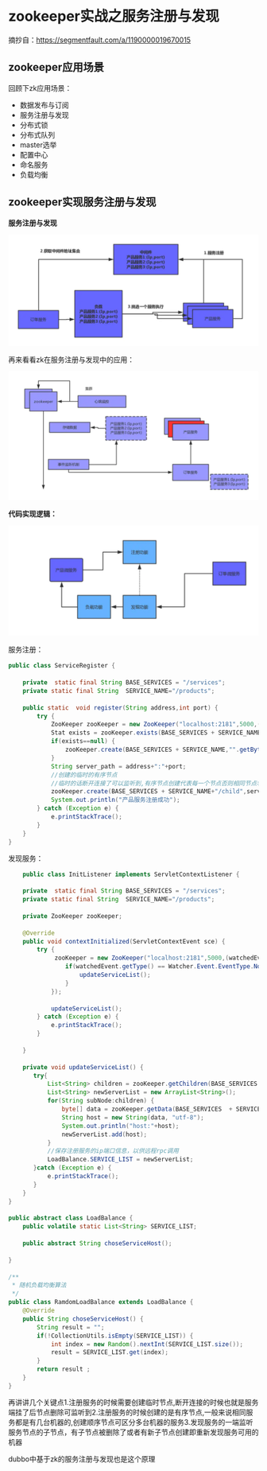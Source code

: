 # zookeeper实战之服务注册与发现
摘抄自：https://segmentfault.com/a/1190000019670015

## zookeeper应用场景


回顾下zk应用场景：


* 数据发布与订阅    
* 服务注册与发现    
* 分布式锁    
* 分布式队列    
* master选举    
* 配置中心    
* 命名服务    
* 负载均衡


## zookeeper实现服务注册与发现


**服务注册与发现**


![](assets/df33670fbcc9a744507521d31aeee68c.png)


再来看看zk在服务注册与发现中的应用：


![](assets/df33670fbcc9a744507521d31aeee68d.png)


**代码实现逻辑：**


![](assets/df33670fbcc9a744507521d31aeee68e.png)


服务注册：

```java
public class ServiceRegister {

    private  static final String BASE_SERVICES = "/services";
    private static final String  SERVICE_NAME="/products";

    public static  void register(String address,int port) {
        try {
            ZooKeeper zooKeeper = new ZooKeeper("localhost:2181",5000,(watchedEvent)->{});
            Stat exists = zooKeeper.exists(BASE_SERVICES + SERVICE_NAME, false);
            if(exists==null) {
                zooKeeper.create(BASE_SERVICES + SERVICE_NAME,"".getBytes(), ZooDefs.Ids.OPEN_ACL_UNSAFE, CreateMode.PERSISTENT);
            }
            String server_path = address+":"+port;
            //创建的临时的有序节点
            //临时的话断开连接了可以监听到,有序节点创建代表每一个节点否则相同节点名称无法创建
            zooKeeper.create(BASE_SERVICES + SERVICE_NAME+"/child",server_path.getBytes(), ZooDefs.Ids.OPEN_ACL_UNSAFE,CreateMode.EPHEMERAL_SEQUENTIAL);
            System.out.println("产品服务注册成功");
        } catch (Exception e) {
            e.printStackTrace();
        }
    }
}

```

发现服务：

```java
    public class InitListener implements ServletContextListener {

    private  static final String BASE_SERVICES = "/services";
    private static final String  SERVICE_NAME="/products";

    private ZooKeeper zooKeeper;

    @Override
    public void contextInitialized(ServletContextEvent sce) {
        try {
             zooKeeper = new ZooKeeper("localhost:2181",5000,(watchedEvent)->{
                if(watchedEvent.getType() == Watcher.Event.EventType.NodeChildrenChanged  && watchedEvent.getPath().equals(BASE_SERVICES+SERVICE_NAME)) {
                    updateServiceList();
                }
            });

            updateServiceList();
        } catch (Exception e) {
            e.printStackTrace();
        }

    }

    private void updateServiceList() {
       try{
           List<String> children = zooKeeper.getChildren(BASE_SERVICES  + SERVICE_NAME, true);
           List<String> newServerList = new ArrayList<String>();
           for(String subNode:children) {
               byte[] data = zooKeeper.getData(BASE_SERVICES  + SERVICE_NAME + "/" + subNode, false, null);
               String host = new String(data, "utf-8");
               System.out.println("host:"+host);
               newServerList.add(host);
           }
           //保存注册服务的ip端口信息，以供远程rpc调用
           LoadBalance.SERVICE_LIST = newServerList;
       }catch (Exception e) {
           e.printStackTrace();
       }
    } 
}

public abstract class LoadBalance {
    public volatile static List<String> SERVICE_LIST;

    public abstract String choseServiceHost();

}

/**
 * 随机负载均衡算法
 */
public class RamdomLoadBalance extends LoadBalance {
    @Override
    public String choseServiceHost() {
        String result = "";
        if(!CollectionUtils.isEmpty(SERVICE_LIST)) {
            int index = new Random().nextInt(SERVICE_LIST.size());
            result = SERVICE_LIST.get(index);
        }
        return result ;
    }
}

```


再讲讲几个关键点1.注册服务的时候需要创建临时节点,断开连接的时候也就是服务端挂了后节点删除可监听到2.注册服务的时候创建的是有序节点,一般来说相同服务都是有几台机器的,创建顺序节点可区分多台机器的服务3.发现服务的一端监听服务节点的子节点，有子节点被删除了或者有新子节点创建即重新发现服务可用的机器


dubbo中基于zk的服务注册与发现也是这个原理


